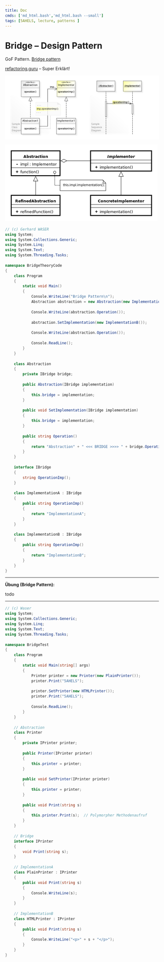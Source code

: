 ```yaml
---
title: Doc
cmds: ['md_html.bash','md_html.bash --small']
tags: [5AHELS, lecture, patterns ]
---
```




# Bridge – Design Pattern

GoF Pattern. [Bridge pattern](https://en.wikipedia.org/wiki/Bridge_pattern)

[refactoring.guru](https://refactoring.guru/design-patterns/bridge) – Super Erklärt!



[![img](fig/W3sDesign_Bridge_Design_Pattern_UML.jpg)](https://en.wikipedia.org/wiki/File:W3sDesign_Bridge_Design_Pattern_UML.jpg)



[![Bridge UML class diagram.svg](fig/500px-Bridge_UML_class_diagram.svg.png)](https://en.wikipedia.org/wiki/File:Bridge_UML_class_diagram.svg)

```csharp
// (c) Gerhard WASER
using System;
using System.Collections.Generic;
using System.Linq;
using System.Text;
using System.Threading.Tasks;

namespace BridgeTheoryCode
{
    class Program
    {
        static void Main()
        {
            Console.WriteLine("Bridge Pattern\n");
            Abstraction abstraction = new Abstraction(new ImplementationA());

            Console.WriteLine(abstraction.Operation());

            abstraction.SetImplementation(new ImplementationB());

            Console.WriteLine(abstraction.Operation());

            Console.ReadLine();
        }
    }

    class Abstraction
    {
        private IBridge bridge;

        public Abstraction(IBridge implementation)
        {
            this.bridge = implementation;
        }

        public void SetImplementation(IBridge implementation)
        {
            this.bridge = implementation;
        }

        public string Operation()
        {
            return "Abstraction" + " <<< BRIDGE >>>> " + bridge.OperationImp();
        }
    }

    interface IBridge
    {
        string OperationImp();
    }

    class ImplementationA : IBridge
    {
        public string OperationImp()
        {
            return "ImplementationA";
        }
    }

    class ImplementationB : IBridge
    {
        public string OperationImp()
        {
            return "ImplementationB";
        }
    }
}
```



---

**Übung (Bridge Pattern):**

todo

---



```csharp
// (c) Waser
using System;
using System.Collections.Generic;
using System.Linq;
using System.Text;
using System.Threading.Tasks;

namespace BridgeTest
{
    class Program
    {
        static void Main(string[] args)
        {
            Printer printer = new Printer(new PlainPrinter());
            printer.Print("5AHELS");

            printer.SetPrinter(new HTMLPrinter());
            printer.Print("5AHELS");

            Console.ReadLine();
        }
    }

    // Abstraction
    class Printer
    {
        private IPrinter printer;

        public Printer(IPrinter printer)
        {
            this.printer = printer;
        }

        public void SetPrinter(IPrinter printer)
        {
            this.printer = printer;
        }

        public void Print(string s)
        {
            this.printer.Print(s);  // Polymorpher Methodenaufruf
        }
    }

    // Bridge
    interface IPrinter
    {
        void Print(string s);
    }

    // ImplementationA
    class PlainPrinter : IPrinter
    {
        public void Print(string s)
        {
            Console.WriteLine(s);
        }
    }

    // ImplementationB
    class HTMLPrinter : IPrinter
    {
        public void Print(string s)
        {
            Console.WriteLine("<p>" + s + "</p>");
        }
    }
}
```



